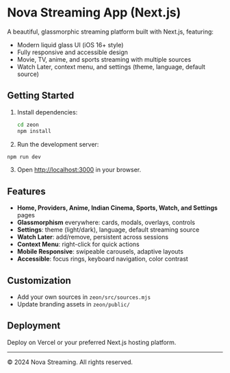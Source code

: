 # Nova Streaming App (Next.js)

A beautiful, glassmorphic streaming platform built with Next.js, featuring:
- Modern liquid glass UI (iOS 16+ style)
- Fully responsive and accessible design
- Movie, TV, anime, and sports streaming with multiple sources
- Watch Later, context menu, and settings (theme, language, default source)

## Getting Started

1. Install dependencies:
   ```bash
   cd zeon
   npm install
   ```
2. Run the development server:
```bash
npm run dev
```
3. Open [http://localhost:3000](http://localhost:3000) in your browser.

## Features
- **Home, Providers, Anime, Indian Cinema, Sports, Watch, and Settings** pages
- **Glassmorphism** everywhere: cards, modals, overlays, controls
- **Settings**: theme (light/dark), language, default streaming source
- **Watch Later**: add/remove, persistent across sessions
- **Context Menu**: right-click for quick actions
- **Mobile Responsive**: swipeable carousels, adaptive layouts
- **Accessible**: focus rings, keyboard navigation, color contrast

## Customization
- Add your own sources in `zeon/src/sources.mjs`
- Update branding assets in `zeon/public/`

## Deployment
Deploy on Vercel or your preferred Next.js hosting platform.

---

© 2024 Nova Streaming. All rights reserved.

